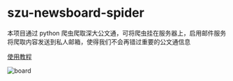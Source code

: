 # szu-newsboard-spider

本项目通过 python 爬虫爬取深大公文通，可将爬虫挂在服务器上，启用邮件服务将爬取内容发送到私人邮箱，使得我们不会再错过重要的公文通信息

[使用教程](https://szukevin.site/2019/11/22/%E8%AE%A9python%E6%8B%AF%E6%95%91%E4%B8%8D%E7%9C%8B%E5%85%AC%E6%96%87%E9%80%9A%E7%9A%84%E6%88%91/)

![board](https://i.loli.net/2019/11/25/TboV7dSahDlNkFO.png)

